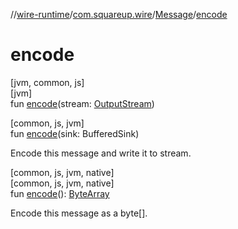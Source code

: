 //[wire-runtime](../../../index.md)/[com.squareup.wire](../index.md)/[Message](index.md)/[encode](encode.md)

# encode

[jvm, common, js]\
[jvm]\
fun [encode](encode.md)(stream: [OutputStream](https://docs.oracle.com/javase/8/docs/api/java/io/OutputStream.html))

[common, js, jvm]\
fun [encode](encode.md)(sink: BufferedSink)

Encode this message and write it to stream.

[common, js, jvm, native]\
[common, js, jvm, native]\
fun [encode](encode.md)(): [ByteArray](https://kotlinlang.org/api/latest/jvm/stdlib/kotlin/-byte-array/index.html)

Encode this message as a byte[].
